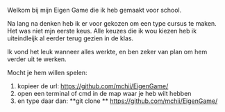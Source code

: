 Welkom bij mijn Eigen Game die ik heb gemaakt voor school.


Na lang na denken heb ik er voor gekozen om een type cursus te maken. Het was niet mjn eerste keus. Alle keuzes die ik wou kiezen heb ik uiteindleijk al eerder terug gezien in de klas.


Ik vond het leuk wanneer alles werkte, en ben zeker van plan om hem verder uit te werken.


Mocht je hem willen spelen:

1. kopieer de url: https://github.com/mchii/EigenGame/
2. open een terminal of cmd in de map waar je heb wilt hebben
3. en type daar dan: **git clone ** https://github.com/mchii/EigenGame/
